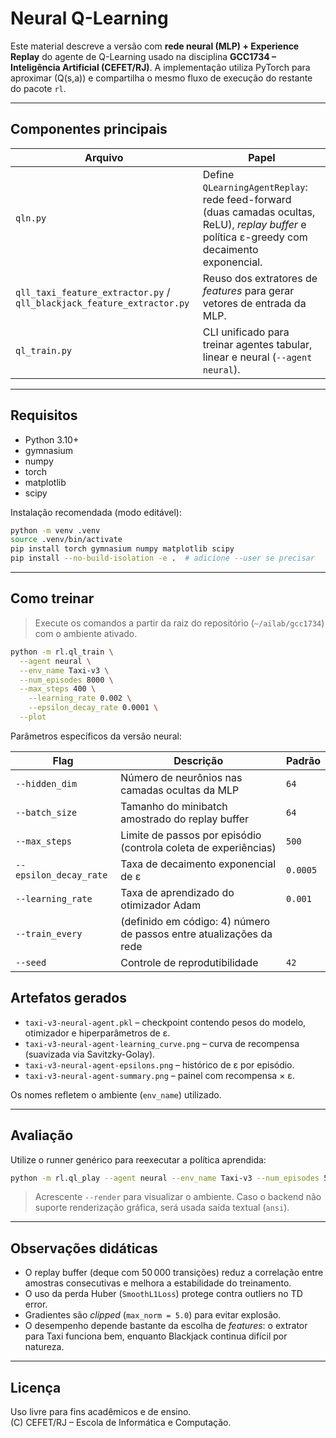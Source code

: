 # Neural Q-Learning

Este material descreve a versão com **rede neural (MLP) + Experience Replay** do agente de Q-Learning usado na disciplina **GCC1734 – Inteligência Artificial (CEFET/RJ)**. A implementação utiliza PyTorch para aproximar \(Q(s,a)\) e compartilha o mesmo fluxo de execução do restante do pacote `rl`.

---

## Componentes principais

| Arquivo | Papel |
| ------- | ----- |
| `qln.py` | Define `QLearningAgentReplay`: rede feed-forward (duas camadas ocultas, ReLU), *replay buffer* e política ε-greedy com decaimento exponencial. |
| `qll_taxi_feature_extractor.py` / `qll_blackjack_feature_extractor.py` | Reuso dos extratores de *features* para gerar vetores de entrada da MLP. |
| `ql_train.py` | CLI unificado para treinar agentes tabular, linear e neural (`--agent neural`). |

---

## Requisitos

- Python 3.10+
- gymnasium
- numpy
- torch
- matplotlib
- scipy

Instalação recomendada (modo editável):

```bash
python -m venv .venv
source .venv/bin/activate
pip install torch gymnasium numpy matplotlib scipy
pip install --no-build-isolation -e .  # adicione --user se precisar
```

---

## Como treinar

> Execute os comandos a partir da raiz do repositório (`~/ailab/gcc1734`) com o ambiente ativado.

```bash
python -m rl.ql_train \
  --agent neural \
  --env_name Taxi-v3 \
  --num_episodes 8000 \
  --max_steps 400 \
	--learning_rate 0.002 \
	--epsilon_decay_rate 0.0001 \
  --plot
```

Parâmetros específicos da versão neural:

| Flag | Descrição | Padrão |
| ---- | --------- | ------ |
| `--hidden_dim` | Número de neurônios nas camadas ocultas da MLP | `64` |
| `--batch_size` | Tamanho do minibatch amostrado do replay buffer | `64` |
| `--max_steps` | Limite de passos por episódio (controla coleta de experiências) | `500` |
| `--epsilon_decay_rate` | Taxa de decaimento exponencial de ε | `0.0005` |
| `--learning_rate` | Taxa de aprendizado do otimizador Adam | `0.001` |
| `--train_every` | (definido em código: 4) número de passos entre atualizações da rede |
| `--seed` | Controle de reprodutibilidade | `42` |

## Artefatos gerados

- `taxi-v3-neural-agent.pkl` – checkpoint contendo pesos do modelo, otimizador e hiperparâmetros de ε.
- `taxi-v3-neural-agent-learning_curve.png` – curva de recompensa (suavizada via Savitzky-Golay).
- `taxi-v3-neural-agent-epsilons.png` – histórico de ε por episódio.
- `taxi-v3-neural-agent-summary.png` – painel com recompensa × ε.

Os nomes refletem o ambiente (`env_name`) utilizado.

---

## Avaliação

Utilize o runner genérico para reexecutar a política aprendida:

```bash
python -m rl.ql_play --agent neural --env_name Taxi-v3 --num_episodes 5 --max_steps 500
```

> Acrescente `--render` para visualizar o ambiente. Caso o backend não suporte renderização gráfica, será usada saída textual (`ansi`).

---

## Observações didáticas

- O replay buffer (deque com 50 000 transições) reduz a correlação entre amostras consecutivas e melhora a estabilidade do treinamento.
- O uso da perda Huber (`SmoothL1Loss`) protege contra outliers no TD error.
- Gradientes são *clipped* (`max_norm = 5.0`) para evitar explosão.
- O desempenho depende bastante da escolha de *features*: o extrator para Taxi funciona bem, enquanto Blackjack continua difícil por natureza.

---

## Licença

Uso livre para fins acadêmicos e de ensino.  
(C) CEFET/RJ – Escola de Informática e Computação.
